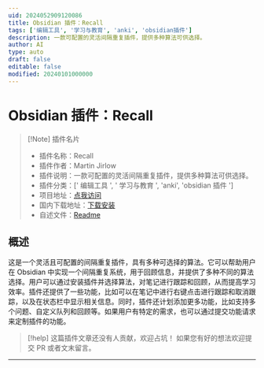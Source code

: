 ```yaml
---
uid: 2024052909120086
title: Obsidian 插件：Recall
tags: ['编辑工具', '学习与教育', 'anki', 'obsidian插件']
description: 一款可配置的灵活间隔重复插件，提供多种算法可供选择。
author: AI
type: auto
draft: false
editable: false
modified: 20240101000000
---
```


# Obsidian 插件：Recall

> [!Note] 插件名片
> - 插件名称：Recall
> - 插件作者：Martin Jirlow
> - 插件说明：一款可配置的灵活间隔重复插件，提供多种算法可供选择。
> - 插件分类：[' 编辑工具 ', ' 学习与教育 ', 'anki', 'obsidian 插件 ']
> - 项目地址：[点我访问](https://github.com/martin-jw/obsidian-recall)
> - 国内下载地址：[下载安装](https://pkmer.cn/products/plugin/pluginMarket/?obsidian-recall)
> - 自述文件：[Readme](https://ghproxy.net/https://raw.githubusercontent.com/martin-jw/obsidian-recall/main/README.md)

## 概述

这是一个灵活且可配置的间隔重复插件，具有多种可选择的算法。它可以帮助用户在 Obsidian 中实现一个间隔重复系统，用于回顾信息，并提供了多种不同的算法选择。用户可以通过安装插件并选择算法，对笔记进行跟踪和回顾，从而提高学习效率。插件还提供了一些功能，比如可以在笔记中进行右键点击进行跟踪和取消跟踪，以及在状态栏中显示相关信息。同时，插件还计划添加更多功能，比如支持多个问题、自定义队列和回顾等。如果用户有特定的需求，也可以通过提交功能请求来定制插件的功能。

> [!help]
> 这篇插件文章还没有人贡献，欢迎占坑！
> 如果您有好的想法欢迎提交 PR 或者文末留言。

---



